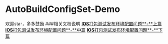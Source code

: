 # AutoBuildConfigSet-Demo
欢迎star，多多鼓励
###相关文档说明
[**IOS**打包测试发布环境配置问题**-**上篇](http://www.jianshu.com/p/b9e3ef96ee52)
[**IOS**打包测试发布环境配置问题**-**中篇](http://www.jianshu.com/p/0d5aa790713c)
[**IOS**打包测试发布环境配置问题**-**下篇](http://www.jianshu.com/p/7aa87b517101)
